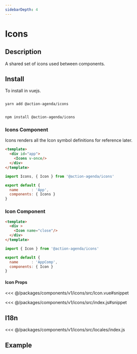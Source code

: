 ```yaml
---
sidebarDepth: 4
---
```

# Icons

## Description
A shared set of icons used between components.


## Install

To install in vuejs.

<code-group>
<code-block title="YARN">

```bash

yarn add @action-agenda/icons

```
</code-block>

<code-block title="NPM">

```bash

npm install @action-agenda/icons

```
</code-block>
</code-group>

### Icons Component
Icons renders all the Icon symbol definitions for reference later. 

```html
<template>
  <div id="app">
    <Icons v-once/>
  </div>
</template>
```

```js
import Icons, { Icon } from '@action-agenda/icons'

export default {
  name      : 'App',
  components: { Icons }
}
```

### Icon Component

```html
<template>
  <div >
    <Icon name="close"/>
  </div>
</template>
```

```js
import { Icon } from '@action-agenda/icons'

export default {
  name      : 'AppComp',
  components: { Icon }
}
```

#### Icon Props

<<< @/packages/components/v1/icons/src/Icon.vue#snippet

<<< @/packages/components/v1/icons/src/index.js#snippet

## I18n

<<< @/packages/components/v1/icons/src/locales/index.js

## Example
<template>
<div id="example-data" class="position-relative p-5 example" >
  <component  v-if="dynamicComponent" :is="dynamicComponent"/>
  <div class="p-5 m-5 inner">
    <div v-for="iconName in iconNames" >
      <component  v-if="Icon" :is="Icon" :name="iconName"></component>: {{iconName}}
      <hr/>
    </div>
  </div>
</div>
</template>

<script>
export default {
  methods: { getExamp },
  data() {
    return {
      dynamicComponent: null,
      Icon: null,
      exampleData: null,
      exampleHeader: null,
      iconNames: []
    }
  },

  mounted () {
    import('./src/index.js').then(module => {
     
      this.dynamicComponent = module.default
      this.Icon = module.Icon
      this.iconNames = module.iconNames
      this.getExamp()
    })
  },
  destroyed(){
    this.exampleHeader.parentNode.removeChild(this.exampleHeader)
    this.exampleData.parentNode.removeChild(this.exampleData)
  }
}

function getExamp(){

  const test = document.getElementsByTagName('main')[0].lastElementChild.id

  if(test === 'example-data') return

    this.exampleHeader = document.getElementById('example')
    this.exampleData   = document.getElementById('example-data')

  this.exampleHeader.parentNode.removeChild(this.exampleHeader)
  this.exampleData.parentNode.removeChild(this.exampleData)

  const main = document.getElementsByTagName('main')[0]

  this.exampleHeader.classList.add('example-header')
  main.appendChild(this.exampleHeader)
  main.appendChild(this.exampleData)
}
</script>
<style scoped>
  
  .example{
    padding: 3em 3em 3em 3em;
    background-color: rgb(38, 90, 79);
  }
  .example .inner{
    padding: 5em 5em 5em 5em;
    background-color: white;
  }
  .example-header{
      max-width: 740px;
    margin: 0 auto;
    padding: 2rem 2.5rem;
  }

</style>
